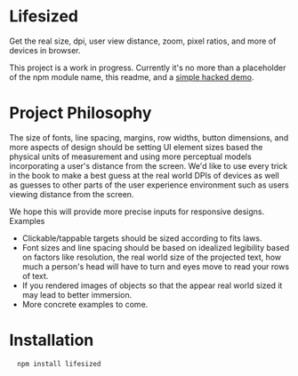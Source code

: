 # Lifesized
Get the real size, dpi, user view distance, zoom, pixel ratios, and more of devices in browser.

This project is a work in progress. Currently it's no more than a placeholder of the npm module name,
this readme, and a [simple hacked demo](http://francoislaberge.com/lifesized/examples/coins/coins.html).

# Project Philosophy
The size of fonts, line spacing, margins, row widths, button dimensions, and more aspects of design
should be setting UI element sizes based the physical units of measurement and using more perceptual
models incorporating a user's distance from the screen. We'd like to use every trick in the book
to make a best guess at the real world DPIs of devices as well as guesses to other parts of the user
experience environment such as users viewing distance from the screen.

We hope this will provide more precise inputs for responsive designs. Examples
  - Clickable/tappable targets should be sized according to fits laws.
  - Font sizes and line spacing should be based on idealized legibility based on factors like
    resolution, the real world size of the projected text, how much a person's head will have to
    turn and eyes move to read your rows of text.
  - If you rendered images of objects so that the appear real world sized it may lead to better
    immersion.
  - More concrete examples to come.

# Installation

      npm install lifesized
